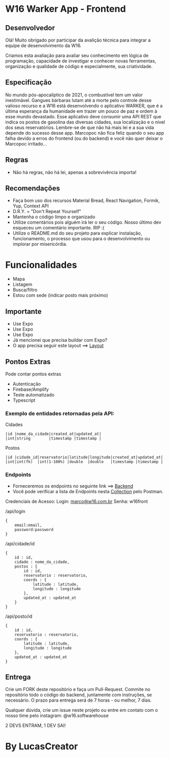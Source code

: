 # W16 Warker App - Frontend

## Desenvolvedor

Olá! Muito obrigado por participar da avalição técnica para integrar a equipe de desenvolvimento da W16.

Criamos esta avaliação para avaliar seu conhecimento em lógica de programação, capacidade de investigar e conhecer novas ferramentas, organização e qualidade de código e especialmente, sua criatividade.

## Especificação
No mundo pós-apocaliptico de 2021, o combustível tem um valor inestimável. Gangues bárbaras lutam até a morte pelo controle desse valioso recurso e a W16 está desenvolvendo o aplicativo WARKER, que é a última esperança da humanidade em trazer um pouco de paz e ordem à esse mundo devastado.
Esse aplicativo deve consumir uma API REST que indica os postos de gasolina das diversas cidades, sua localização e o nível dos seus reservatórios. Lembre-se de que não há mais lei e a sua vida depende do sucesso desse app. Marcopoc não fica feliz quando o seu app falha devido a erros do frontend (ou do backend) e você não quer deixar o Marcopoc irritado...

## Regras
- Não há regras, não há lei, apenas a sobrevivência importa! 

## Recomendações
- Faça bom uso dos recursos Material Bread, React Navigation, Formik, Yup, Context API
- D.R.Y. = "Don't Repeat Yourself"
- Mantenha o código limpo e organizado
- Utilize comentários pois alguém irá ler o seu código. Nosso último dev esqueceu um comentário importante. RIP :(
- Utilize o README.md do seu projeto para explicar instalação, funcionamento, o processo que usou para o desenvolvimento ou implorar por misericórdia.

# Funcionalidades
- Mapa
- Listagem
- Busca/filtro
- Estou com sede (indicar posto mais próximo)

## Importante
- Use Expo
- Use Expo
- Use Expo
- Já mencionei que precisa buildar com Expo?
- O app precisa seguir este layout ==> [Layout](https://www.figma.com/file/22YXdBw0fOcOcWeK4DZTs1/W16-Warker-App-Frontend?node-id=0%3A1)

## Pontos Extras
Pode contar pontos extras
- Autenticação
- Firebase/Amplify
- Teste automatizado
- Typescript

### Exemplo de entidades retornadas pela API:

Cidades
```
|id |nome_da_cidade|created_at|updated_at|
|int|string        |timestamp |timestamp |
```

Postos
```
|id |cidade_id|reservatorio|latitude|longitude|created_at|updated_at|
|int|int(fk)  |int(1-100%) |double  |double   |timestamp |timestamp |
```

### Endpoints
- Forneceremos os endpoints no seguinte link ==> [Backend](https://warker-api.herokuapp.com)
- Você pode verificar a lista de Endpoints nesta [Collection](https://www.getpostman.com/collections/49738c9f93ceaa92aded) pelo Postman.

Credenciais de Acesso:
    Login: marco@w16.com.br
    Senha: w16front
    
/api/login
```
{
    email:email,
    password:password
}
```

/api/cidade/id
```
{
    id : id,
    cidade : nome_da_cidade,
    postos : {
        id : id,
        reservatorio : reservatorio,
        coords : {
            latitude : latitude,
            longitude : longitude
        },
        updated_at : updated_at
    }
}
```

/api/posto/id
```
{
    id : id,
    reservatorio : reservatorio,
    coords : {
        latitude : latitude,
        longitude : longitude
    },
    updated_at : updated_at
}
```

## Entrega
Crie um FORK deste repositório e faça um Pull-Request. Commite no repositório todo o código do backend, juntamente com instruções, se necessário. O prazo para entrega será de 7 horas - ou melhor, 7 dias.

Qualquer dúvida, crie um issue neste projeto ou entre em contato com o nosso time pelo instagram: @w16.softwarehouse

2 DEVS ENTRAM, 1 DEV SAI!

# By LucasCreator